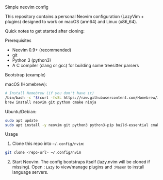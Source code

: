 Simple neovim config

This repository contains a personal Neovim configuration (LazyVim + plugins) designed to work on macOS (arm64) and Linux (x86_64).

Quick notes to get started after cloning:

Prerequisites
- Neovim 0.9+ (recommended)
- git
- Python 3 (python3)
- A C compiler (clang or gcc) for building some treesitter parsers

Bootstrap (example)

macOS (Homebrew):

```bash
# Install Homebrew (if you don't have it)
/bin/bash -c "$(curl -fsSL https://raw.githubusercontent.com/Homebrew/install/HEAD/install.sh)"
brew install neovim git python cmake ninja
```

Ubuntu/Debian:

```bash
sudo apt update
sudo apt install -y neovim git python3 python3-pip build-essential cmake ninja-build
```

Usage

1. Clone this repo into `~/.config/nvim`:

```bash
git clone <repo-url> ~/.config/nvim
```

2. Start Neovim. The config bootstraps itself (lazy.nvim will be cloned if missing). Open `:Lazy` to view/manage plugins and `:Mason` to install language servers.



